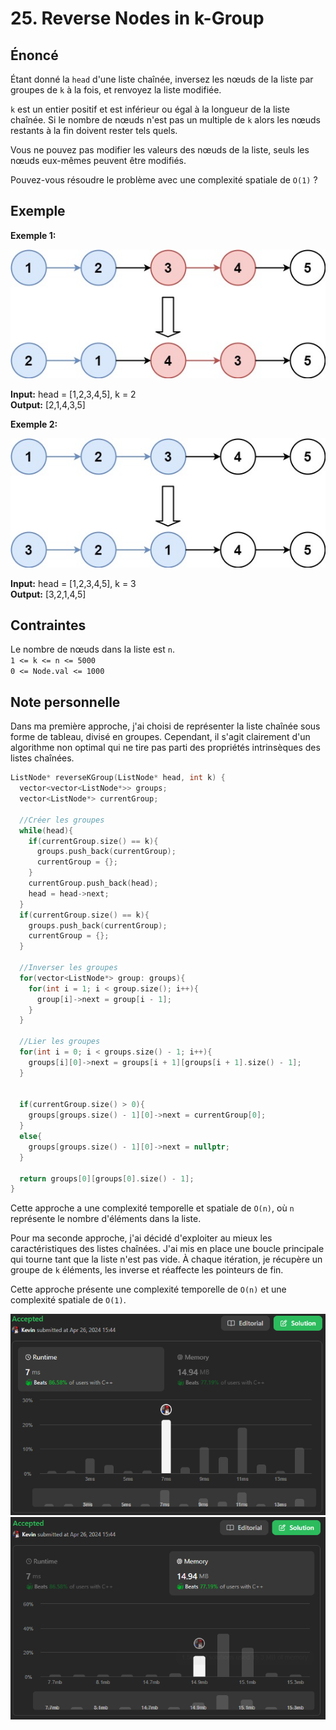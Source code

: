 # 25. Reverse Nodes in k-Group

## Énoncé

Étant donné la `head` d'une liste chaînée, inversez les nœuds de la liste par groupes de `k` à la fois, et renvoyez la liste modifiée.

`k` est un entier positif et est inférieur ou égal à la longueur de la liste chaînée. Si le nombre de nœuds n'est pas un multiple de `k` alors les nœuds restants à la fin doivent rester tels quels.

Vous ne pouvez pas modifier les valeurs des nœuds de la liste, seuls les nœuds eux-mêmes peuvent être modifiés.

Pouvez-vous résoudre le problème avec une complexité spatiale de `O(1)` ?

## Exemple

**Exemple 1:**

<img src="./imgs/img1.jpg"/>

**Input:** head = [1,2,3,4,5], k = 2  
**Output:** [2,1,4,3,5]

**Exemple 2:**

<img src="./imgs/img2.jpg"/>

**Input:** head = [1,2,3,4,5], k = 3  
**Output:** [3,2,1,4,5]

## Contraintes

Le nombre de nœuds dans la liste est `n`.  
`1 <= k <= n <= 5000`  
`0 <= Node.val <= 1000`

## Note personnelle

Dans ma première approche, j'ai choisi de représenter la liste chaînée sous forme de tableau, divisé en groupes. Cependant, il s'agit clairement d'un algorithme non optimal qui ne tire pas parti des propriétés intrinsèques des listes chaînées.

```cpp
ListNode* reverseKGroup(ListNode* head, int k) {
  vector<vector<ListNode*>> groups;
  vector<ListNode*> currentGroup;

  //Créer les groupes
  while(head){
    if(currentGroup.size() == k){
      groups.push_back(currentGroup);
      currentGroup = {};
    }
    currentGroup.push_back(head);
    head = head->next;
  }
  if(currentGroup.size() == k){
    groups.push_back(currentGroup);
    currentGroup = {};
  }

  //Inverser les groupes
  for(vector<ListNode*> group: groups){
    for(int i = 1; i < group.size(); i++){
      group[i]->next = group[i - 1];
    }
  }

  //Lier les groupes
  for(int i = 0; i < groups.size() - 1; i++){
    groups[i][0]->next = groups[i + 1][groups[i + 1].size() - 1];
  }


  if(currentGroup.size() > 0){
    groups[groups.size() - 1][0]->next = currentGroup[0];
  }
  else{
    groups[groups.size() - 1][0]->next = nullptr;
  }

  return groups[0][groups[0].size() - 1];
}
```

Cette approche a une complexité temporelle et spatiale de `O(n)`, où `n` représente le nombre d'éléments dans la liste.

Pour ma seconde approche, j'ai décidé d'exploiter au mieux les caractéristiques des listes chaînées. J'ai mis en place une boucle principale qui tourne tant que la liste n'est pas vide. À chaque itération, je récupère un groupe de `k` éléments, les inverse et réaffecte les pointeurs de fin.

Cette approche présente une complexité temporelle de `O(n)` et une complexité spatiale de `O(1)`.

<img src="./imgs/runtime.png"/>
<img src="./imgs/memory.png"/>

